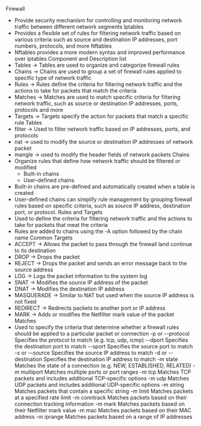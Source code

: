 Firewall
- Provide security mechanism for controlling and monitoring network traffic between different network segments
Iptables
- Provides a flexible set of rules for filtering network traffic based on various criteria such as source and destination IP addresses, port numbers, protocols, and more
Nftables
- Nftables provides a more modern syntax and improved performance over iptables
Component and Description list
- Tables -> Tables are used to organize and categorize firewall rules
- Chains -> Chains are used to group a set of firewall rules applied to specific type of network traffic
- Rules -> Rules define the criteria for filtering network traffic and the actions to take for packets that match the criteria
- Matches -> Matches are used to match specific criteria for filtering network traffic, such as source or destination IP addresses, ports, protocols and more
- Targets -> Targets specify the action for packets that match a specific rule
Tables
- filter -> Used to filter network traffic based on IP addresses, ports, and protocols
- nat -> used to modify the source or destination IP addresses of network packet
- mangle -> used to modify the header fields of network packets
Chains
- Organize rules that define how network traffic should be filtered or modified
    - Built-in chains
    - User-defined chains
- Built-in chains are pre-defined and automatically created when a table is created
- User-defined chains can simplify rule management by grouping firewall rules based on specific criteria, such as source IP address, destination port, or protocol.
Rules and Targets
- Used to define the criteria for filtering network traffic and the actions to take for packets that meat the criteria
- Rules are added to chains using the -A option followed by the chain name
Common Targets
- ACCEPT -> Allows the packet to pass through the firewall land continue to its destination
- DROP -> Drops the packet
- REJECT -> Drops the packet and sends an error message back to the source address
- LOG -> Logs the packet information to the system log
- SNAT -> Modifies the source IP address of the packet
- DNAT -> Modifies the destination IP address
- MASQUERADE -> Similar to NAT but used when the source IP address is not fixed
- REDIRECT -> Redirects packets to another port or IP address
- MARK -> Adds or modifies the Netfilter mark value of the packet
Matches
- Used to specify the criteria that determine whether a firewall rules should be applied to a particular packet or connection
-p or --protocol 	Specifies the protocol to match (e.g. tcp, udp, icmp)
--dport 	Specifies the destination port to match
--sport 	Specifies the source port to match
-s or --source 	Specifies the source IP address to match
-d or --destination 	Specifies the destination IP address to match
-m state 	Matches the state of a connection (e.g. NEW, ESTABLISHED, RELATED)
-m multiport 	Matches multiple ports or port ranges
-m tcp 	Matches TCP packets and includes additional TCP-specific options
-m udp 	Matches UDP packets and includes additional UDP-specific options
-m string 	Matches packets that contain a specific string
-m limit 	Matches packets at a specified rate limit
-m conntrack 	Matches packets based on their connection tracking information
-m mark 	Matches packets based on their Netfilter mark value
-m mac 	Matches packets based on their MAC address
-m iprange 	Matches packets based on a range of IP addresses 

